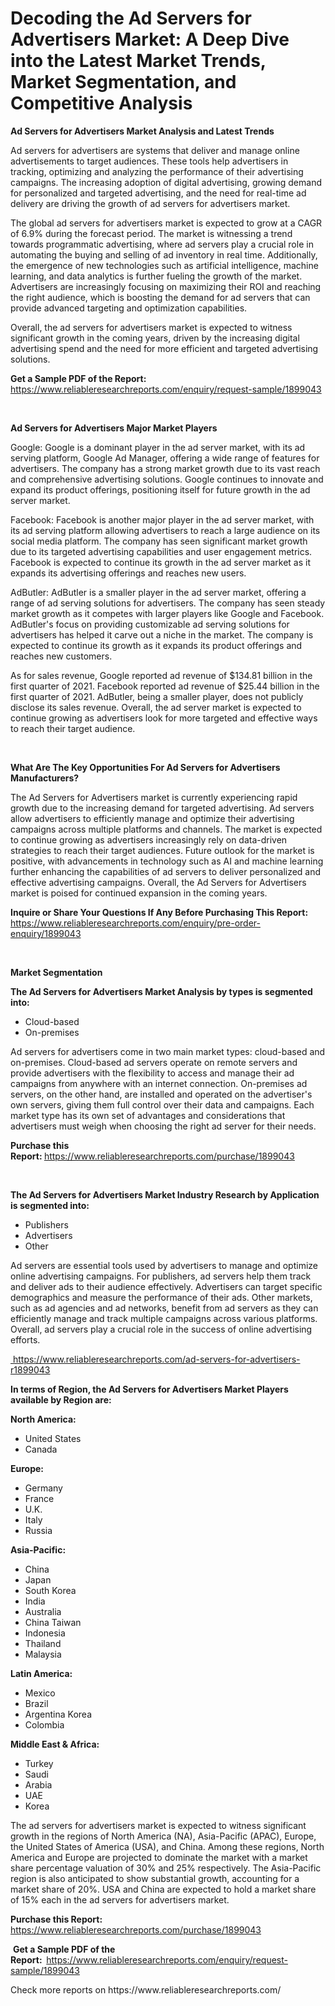 <p><h1>Decoding the Ad Servers for Advertisers Market: A Deep Dive into the Latest Market Trends, Market Segmentation, and Competitive Analysis</h1></p><p><strong>Ad Servers for Advertisers Market Analysis and Latest Trends</strong></p>
<p><p>Ad servers for advertisers are systems that deliver and manage online advertisements to target audiences. These tools help advertisers in tracking, optimizing and analyzing the performance of their advertising campaigns. The increasing adoption of digital advertising, growing demand for personalized and targeted advertising, and the need for real-time ad delivery are driving the growth of ad servers for advertisers market.</p><p>The global ad servers for advertisers market is expected to grow at a CAGR of 6.9% during the forecast period. The market is witnessing a trend towards programmatic advertising, where ad servers play a crucial role in automating the buying and selling of ad inventory in real time. Additionally, the emergence of new technologies such as artificial intelligence, machine learning, and data analytics is further fueling the growth of the market. Advertisers are increasingly focusing on maximizing their ROI and reaching the right audience, which is boosting the demand for ad servers that can provide advanced targeting and optimization capabilities.</p><p>Overall, the ad servers for advertisers market is expected to witness significant growth in the coming years, driven by the increasing digital advertising spend and the need for more efficient and targeted advertising solutions.</p></p>
<p><strong>Get a Sample PDF of the Report:&nbsp;</strong> <a href="https://www.reliableresearchreports.com/enquiry/request-sample/1899043">https://www.reliableresearchreports.com/enquiry/request-sample/1899043</a></p>
<p>&nbsp;</p>
<p><strong>Ad Servers for Advertisers Major Market Players</strong></p>
<p><p>Google: Google is a dominant player in the ad server market, with its ad serving platform, Google Ad Manager, offering a wide range of features for advertisers. The company has a strong market growth due to its vast reach and comprehensive advertising solutions. Google continues to innovate and expand its product offerings, positioning itself for future growth in the ad server market.</p><p>Facebook: Facebook is another major player in the ad server market, with its ad serving platform allowing advertisers to reach a large audience on its social media platform. The company has seen significant market growth due to its targeted advertising capabilities and user engagement metrics. Facebook is expected to continue its growth in the ad server market as it expands its advertising offerings and reaches new users.</p><p>AdButler: AdButler is a smaller player in the ad server market, offering a range of ad serving solutions for advertisers. The company has seen steady market growth as it competes with larger players like Google and Facebook. AdButler's focus on providing customizable ad serving solutions for advertisers has helped it carve out a niche in the market. The company is expected to continue its growth as it expands its product offerings and reaches new customers.</p><p>As for sales revenue, Google reported ad revenue of $134.81 billion in the first quarter of 2021. Facebook reported ad revenue of $25.44 billion in the first quarter of 2021. AdButler, being a smaller player, does not publicly disclose its sales revenue. Overall, the ad server market is expected to continue growing as advertisers look for more targeted and effective ways to reach their target audience.</p></p>
<p>&nbsp;</p>
<p><strong>What Are The Key Opportunities For Ad Servers for Advertisers Manufacturers?</strong></p>
<p><p>The Ad Servers for Advertisers market is currently experiencing rapid growth due to the increasing demand for targeted advertising. Ad servers allow advertisers to efficiently manage and optimize their advertising campaigns across multiple platforms and channels. The market is expected to continue growing as advertisers increasingly rely on data-driven strategies to reach their target audiences. Future outlook for the market is positive, with advancements in technology such as AI and machine learning further enhancing the capabilities of ad servers to deliver personalized and effective advertising campaigns. Overall, the Ad Servers for Advertisers market is poised for continued expansion in the coming years.</p></p>
<p><strong>Inquire or Share Your Questions If Any Before Purchasing This Report:</strong> <a href="https://www.reliableresearchreports.com/enquiry/pre-order-enquiry/1899043">https://www.reliableresearchreports.com/enquiry/pre-order-enquiry/1899043</a></p>
<p>&nbsp;</p>
<p><strong>Market Segmentation</strong></p>
<p><strong>The Ad Servers for Advertisers Market Analysis by types is segmented into:</strong></p>
<p><ul><li>Cloud-based</li><li>On-premises</li></ul></p>
<p><p>Ad servers for advertisers come in two main market types: cloud-based and on-premises. Cloud-based ad servers operate on remote servers and provide advertisers with the flexibility to access and manage their ad campaigns from anywhere with an internet connection. On-premises ad servers, on the other hand, are installed and operated on the advertiser's own servers, giving them full control over their data and campaigns. Each market type has its own set of advantages and considerations that advertisers must weigh when choosing the right ad server for their needs.</p></p>
<p><strong>Purchase this Report:&nbsp;</strong><a href="https://www.reliableresearchreports.com/purchase/1899043">https://www.reliableresearchreports.com/purchase/1899043</a></p>
<p>&nbsp;</p>
<p><strong>The Ad Servers for Advertisers Market Industry Research by Application is segmented into:</strong></p>
<p><ul><li>Publishers</li><li>Advertisers</li><li>Other</li></ul></p>
<p><p>Ad servers are essential tools used by advertisers to manage and optimize online advertising campaigns. For publishers, ad servers help them track and deliver ads to their audience effectively. Advertisers can target specific demographics and measure the performance of their ads. Other markets, such as ad agencies and ad networks, benefit from ad servers as they can efficiently manage and track multiple campaigns across various platforms. Overall, ad servers play a crucial role in the success of online advertising efforts.</p></p>
<p><a href="https://www.reliableresearchreports.com/ad-servers-for-advertisers-r1899043">&nbsp;https://www.reliableresearchreports.com/ad-servers-for-advertisers-r1899043</a></p>
<p><strong>In terms of Region, the Ad Servers for Advertisers Market Players available by Region are:</strong></p>
<p>
    <p> <strong> North America: </strong>
        <ul>
            <li>United States</li>
            <li>Canada</li>
        </ul>
        </p> 
    <p> <strong> Europe: </strong>
        <ul>
            <li>Germany</li>
            <li>France</li>
            <li>U.K.</li>
            <li>Italy</li>
            <li>Russia</li>
        </ul>
        </p> 
    <p> <strong> Asia-Pacific: </strong>
        <ul>
            <li>China</li>
            <li>Japan</li>
            <li>South Korea</li>
            <li>India</li>
            <li>Australia</li>
            <li>China Taiwan</li>
            <li>Indonesia</li>
            <li>Thailand</li>
            <li>Malaysia</li>
        </ul>
        </p> 
    <p> <strong> Latin America: </strong>
        <ul>
            <li>Mexico</li>
            <li>Brazil</li>
            <li>Argentina Korea</li>
            <li>Colombia</li>
        </ul>
        </p> 
    <p> <strong> Middle East & Africa: </strong>
        <ul>
            <li>Turkey</li>
            <li>Saudi</li>
            <li>Arabia</li>
            <li>UAE</li>
            <li>Korea</li>
        </ul>
    </p>
    </p>
<p><p>The ad servers for advertisers market is expected to witness significant growth in the regions of North America (NA), Asia-Pacific (APAC), Europe, the United States of America (USA), and China. Among these regions, North America and Europe are projected to dominate the market with a market share percentage valuation of 30% and 25% respectively. The Asia-Pacific region is also anticipated to show substantial growth, accounting for a market share of 20%. USA and China are expected to hold a market share of 15% each in the ad servers for advertisers market.</p></p>
<p><strong>Purchase this Report: </strong><a href="https://www.reliableresearchreports.com/purchase/1899043">https://www.reliableresearchreports.com/purchase/1899043</a></p>
<p>&nbsp;<strong>Get a Sample PDF of the Report:&nbsp;&nbsp;</strong><a href="https://www.reliableresearchreports.com/enquiry/request-sample/1899043">https://www.reliableresearchreports.com/enquiry/request-sample/1899043</a></p>
<p><strong></strong></p>
<p>Check more reports on https://www.reliableresearchreports.com/</p>